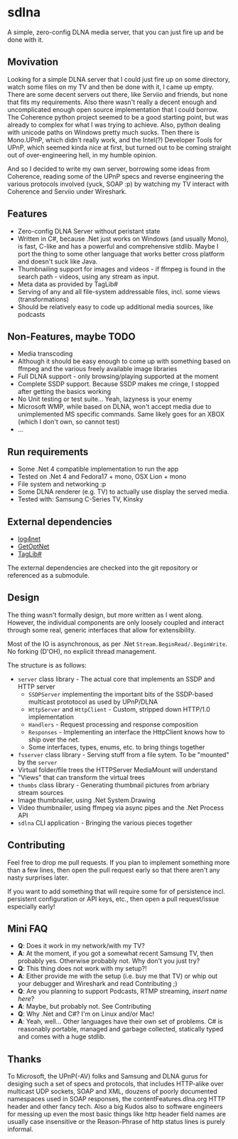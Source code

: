 sdlna
===
A simple, zero-config DLNA media server, that you can just fire up and be done with it.

Movivation
---
Looking for a simple DLNA server that I could just fire up on some directory, watch some files on my TV and then be done with it, I came up empty. There are some decent servers out there, like Serviio and friends, but none that fits my requirements. Also there wasn't really a decent enough and uncomplicated enough open source implementation that I could borrow. The Coherence python project seemed to be a good starting point, but was already to complex for what I was trying to achieve. Also, python dealing with unicode paths on Windows pretty much sucks. Then there is Mono.UPnP, which didn't really work, and the Intel(?) Developer Tools for UPnP, which seemed kinda nice at first, but turned out to be coming straight out of over-engineering hell, in my humble opinion.

And so I decided to write my own server, borrowing some ideas from Coherence, reading some of the UPnP specs and reverse engineering the various protocols involved (yuck, SOAP :p) by watching my TV interact with Coherence and Serviio under Wireshark.

Features
---

* Zero-config DLNA Server without peristant state
* Written in C#, because .Net just works on Windows (and usually Mono), is fast, C-like and has a powerful and comprehensive stdlib. Maybe I port the thing to some other language that works better cross platform and doesn't suck like Java.
* Thumbnailing support for images and videos - if ffmpeg is found in the search path - videos, using any stream as input.
* Meta data as provided by TagLib#
* Serving of any and all file-system addressable  files, incl. some views (transformations)
* Should be relatively easy to code up additional media sources, like podcasts

Non-Features, maybe TODO
---

* Media transcoding
 * Although it should be easy enough to come up with something based on ffmpeg and the various freely available image libraries
* Full DLNA support - only browsing/playing supported at the moment
* Complete SSDP support. Because SSDP makes me cringe, I stopped after getting the basics working
* No Unit testing or test suite... Yeah, lazyness is your enemy
* Microsoft WMP, while based on DLNA, won't accept media due to unimplemented MS specific commands. Same likely goes for an XBOX (which I don't own, so cannot test)
* ...

Run requirements
---

* Some .Net 4 compatible implementation to run the app
 * Tested on .Net 4 and Fedora17 + mono, OSX Lion + mono
* File system and networking :p
* Some DLNA renderer (e.g. TV) to actually use display the served media.
 * Tested with: Samsung C-Series TV, Kinsky

External dependencies
---

* [log4net](http://logging.apache.org/log4net/)
* [GetOptNet](https://github.com/nmaier/getoptnet)
* [TagLib#](https://github.com/mono/taglib-sharp/)

The external dependencies are checked into the git repository or referenced as a submodule.

Design
---
The thing wasn't formally design, but more written as I went along. However, the individual components are only loosely coupled and interact through some real, generic interfaces that allow for extensibility.

Most of the IO is asynchronous, as per .Net `Stream.BeginRead/.BeginWrite`. No forking (D'OH), no explicit thread management.

The structure is as follows:

* `server` class library - The actual core that implements an SSDP and HTTP server
  * `SSDPServer` implementing the important bits of the SSDP-based multicast prototocol as used by UPnP/DLNA
  * `HttpServer` and `HttpClient` - Custom, stripped down HTTP/1.0 implementation
  * `Handlers` - Request processing and response composition
  * `Responses` - Implementing an interface the HttpClient knows how to ship over the net.
  * Some interfaces, types, enums, etc. to bring things together
* `fsserver` class library - Serving stuff from a file sytem. To be "mounted" by the `server`
 * Virtual folder/file trees the HTTPServer MediaMount will understand
 * "Views" that can transform the virtual trees
* `thumbs` class library - Generating thumbnail pictures from arbriary stream sources
 * Image thumbnailer, using .Net System.Drawing
 * Video thumbnailer, using ffmpeg via async pipes and the .Net Process API
* `sdlna` CLI application - Bringing the various pieces together

Contributing
---
Feel free to drop me pull requests. If you plan to implement something more than a few lines, then open the pull request early so that there aren't any nasty surprises later.

If you want to add something that will require some for of persistence incl. persistent configuration or API keys, etc., then open a pull request/issue especially early!

Mini FAQ
---

* **Q**: Does it work in my network/with my TV?
* **A**: At the moment, if you got a somewhat recent Samsung TV, then probably yes. Otherwise probably not. Why don't you just try?
* **Q**: This thing does not work with my setup?!
* **A**: Either provide me with the setup (i.e. buy me that TV) or whip out your debugger and Wireshark and read Contributing ;)
* **Q**: Are you planning to support Podcasts, RTMP streaming, *insert name here*?
* **A**: Maybe, but probably not. See Contributing
* **Q**: Why .Net and C#? I'm on Linux and/or Mac!
* **A**: Yeah, well... Other languages have their own set of problems. C# is reasonably portable, managed and garbage collected, statically typed and comes with a huge stdlib.

Thanks
---
To Microsoft, the UPnP(-AV) folks and Samsung and DLNA gurus for desiging such a set of specs and protocols, that includes HTTP-alike over multicast UDP sockets, SOAP and XML, douzens of poorly documented namespaces used in SOAP responses, the contentFeatures.dlna.org HTTP header and other fancy tech.
Also a big Kudos also to software engineers for messing up even the most basic things like http header field names are usually case insensitive or the Reason-Phrase of http status lines is purely informal.
